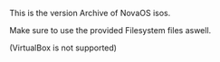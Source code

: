 This is the version Archive of NovaOS isos.

Make sure to use the provided Filesystem files aswell.

(VirtualBox is not supported)
